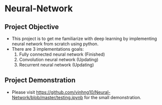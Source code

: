 # Neural-Network
## Project Objective
- This project is to get me familiarize with deep learning by implementing neural network from scratch using python.
- There are 3 implementations goals:
  1. Fully connected neural network (Finished)
  2. Convolution neural network (Updating)
  3. Recurrent neural network (Updating)
  
## Project Demonstration
- Please visit https://github.com/vinhng10/Neural-Network/blob/master/testing.ipynb for the small demonstration.
